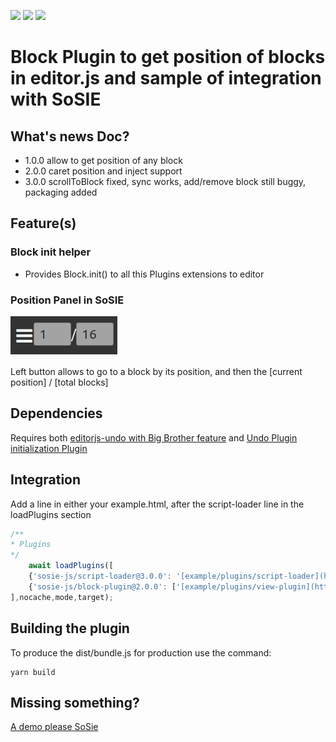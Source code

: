 ![](https://badgen.net/badge/SoS正/0.7.0/f2a) ![](https://badgen.net/badge/editor.js/v2.1.8/blue) ![](https://badgen.net/badge/plugin/v3.0.0/orange) 

# Block Plugin to get position of blocks in editor.js and sample of integration with SoSIE 

## What's news Doc?

- 1.0.0  allow to get position of any block 
- 2.0.0  caret position and inject support
- 3.0.0  scrollToBlock fixed, sync works, add/remove block still buggy, packaging added

## Feature(s)

### Block init helper

- Provides Block.init() to all this Plugins extensions to editor

### Position Panel in SoSIE

![](block_position_panel.png)

Left button allows to go to a block by its position, and then the [current position] / [total blocks]

## Dependencies

Requires both [editorjs-undo with Big Brother feature](https://github.com/sosie-js/editorjs-undo/tree/bigBrother) and [Undo Plugin initialization Plugin](https://github.com/sosie-js/undo-plugin)
 
## Integration

Add a line in  either your example.html, after the script-loader line in the loadPlugins section

```javascript
/**
* Plugins
*/
    await loadPlugins([
    {'sosie-js/script-loader@3.0.0': '[example/plugins/script-loader](https://github.com/sosie-js/script-loader)'}, //virtual , already loaded we keep a version trace here
    {'sosie-js/block-plugin@2.0.0': ['[example/plugins/view-plugin](https://github.com/sosie-js/view-plugin)',['dist/bundle.js','dist/sample.js']]}
],nocache,mode,target);
```

## Building the plugin

To produce the dist/bundle.js for production use the command: 

```shell
yarn build
```

## Missing something?

[A demo please SoSie](http://sosie.sos-productions.com/)
